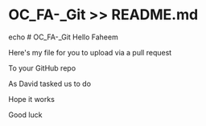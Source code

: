 # OC_FA-_Git >> README.md
echo # OC_FA-_Git
Hello Faheem

Here's my file for you to upload via a pull request

To your GitHub repo

As David tasked us to do

Hope it works

Good luck
